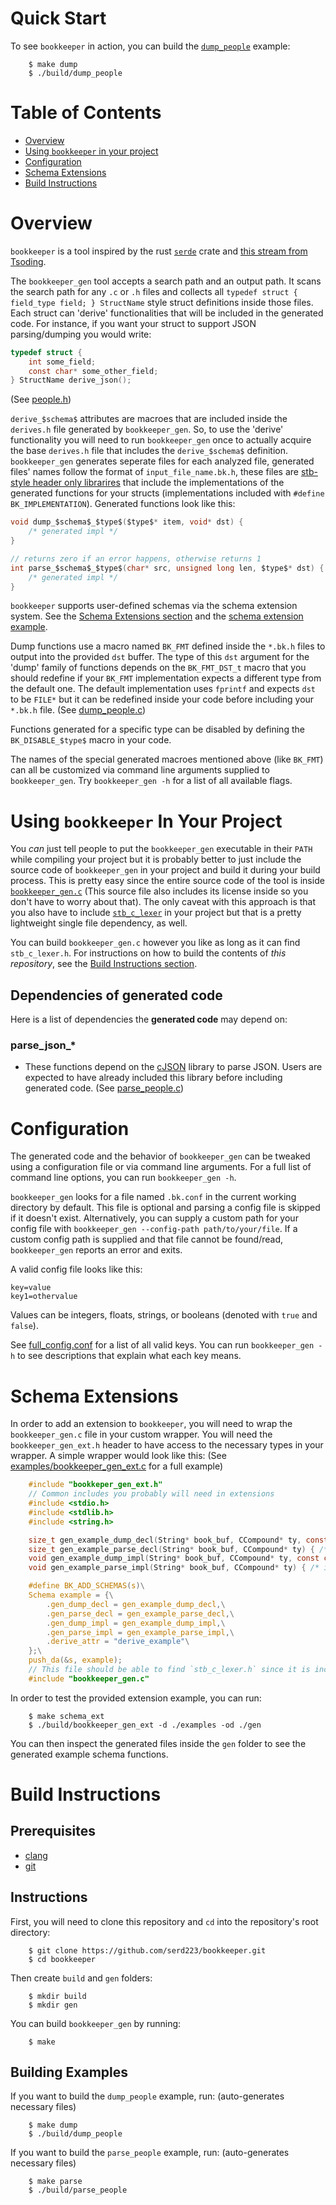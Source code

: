 # Quick Start
To see `bookkeeper` in action, you can build the [`dump_people`](https://github.com/serd223/bookkeeper/blob/master/examples/dump_people.c) example:
```console
    $ make dump
    $ ./build/dump_people
```

# Table of Contents
  * [Overview](https://github.com/serd223/bookkeeper?tab=readme-ov-file#overview)
  * [Using `bookkeeper` in your project](https://github.com/serd223/bookkeeper?tab=readme-ov-file#using-bookkeeper-in-your-project)
  * [Configuration](https://github.com/serd223/bookkeeper?tab=readme-ov-file#configuration)
  * [Schema Extensions](https://github.com/serd223/bookkeeper?tab=readme-ov-file#schema-extensions)
  * [Build Instructions](https://github.com/serd223/bookkeeper?tab=readme-ov-file#build-instructions)

# Overview
`bookkeeper` is a tool inspired by the rust [`serde`](https://serde.rs/) crate and [this stream from Tsoding](https://youtu.be/hnM6aSpWJ8c?si=7WqJW0dy8oaJtdmm).

The `bookkeeper_gen` tool accepts a search path and an output path. It scans the search path for any `.c` or `.h` files and collects all `typedef struct { field_type field; } StructName` style struct definitions inside those files. Each struct can 'derive' functionalities that will be included in the generated code. For instance, if you want your struct to support JSON parsing/dumping you would write:

```c
typedef struct {
    int some_field;
    const char* some_other_field;
} StructName derive_json();
```
(See [people.h](https://github.com/serd223/bookkeeper/blob/master/examples/people.h))

`derive_$schema$` attributes are macroes that are included inside the `derives.h` file generated by `bookkeeper_gen`. So, to use the 'derive' functionality you will need to run `bookkeeper_gen` once to actually acquire the base `derives.h` file that includes the `derive_$schema$` definition. `bookkeeper_gen` generates seperate files for each analyzed file, generated files' names follow the format of `input_file_name.bk.h`, these files are [stb-style header only librarires](https://github.com/nothings/stb?tab=readme-ov-file#faq) that include the implementations of the generated functions for your structs (implementations included with `#define BK_IMPLEMENTATION`). Generated functions look like this:
```c
void dump_$schema$_$type$($type$* item, void* dst) {
    /* generated impl */
}

// returns zero if an error happens, otherwise returns 1
int parse_$schema$_$type$(char* src, unsigned long len, $type$* dst) {
    /* generated impl */
}
```
`bookkeeper` supports user-defined schemas via the schema extension system. See the [Schema Extensions section](https://github.com/serd223/bookkeeper/tree/master?tab=readme-ov-file#schema-extensions) and the [schema extension example](https://github.com/serd223/bookkeeper/blob/master/examples/bookkeeper_gen_ext.c).

Dump functions use a macro named `BK_FMT` defined inside the `*.bk.h` files to output into the provided `dst` buffer. The type of this `dst` argument for the 'dump' family of functions depends on the `BK_FMT_DST_t` macro that you should redefine if your `BK_FMT` implementation expects a different type from the default one. The default implementation uses `fprintf` and expects `dst` to be `FILE*` but it can be redefined inside your code before including your `*.bk.h` file.
(See [dump_people.c](https://github.com/serd223/bookkeeper/blob/master/examples/dump_people.c))

Functions generated for a specific type can be disabled by defining the `BK_DISABLE_$type$` macro in your code.

The names of the special generated macroes mentioned above (like `BK_FMT`) can all be customized via command line arguments supplied to `bookkeeper_gen`. Try `bookkeeper_gen -h` for a list of all available flags.

# Using `bookkeeper` In Your Project
You _can_ just tell people to put the `bookkeeper_gen` executable in their `PATH` while compiling your project but it is probably better to just include the source code of `bookkeeper_gen` in your project and build it during your build process. This is pretty easy since the entire source code of the tool is inside [`bookkeeper_gen.c`](https://github.com/serd223/bookkeeper/blob/master/bookkeeper_gen.c) (This source file also includes its license inside so you don't have to worry about that). The only caveat with this approach is that you also have to include [`stb_c_lexer`](https://github.com/nothings/stb/blob/master/stb_c_lexer.h) in your project but that is a pretty lightweight single file dependency, as well.

You can build `bookkeeper_gen.c` however you like as long as it can find `stb_c_lexer.h`. For instructions on how to build the contents of _this repository_, see the [Build Instructions section](https://github.com/serd223/bookkeeper/tree/master?tab=readme-ov-file#build-instructions).

## Dependencies of generated code
Here is a list of dependencies the **generated code** may depend on:
### parse_json_*
 - These functions depend on the [cJSON](https://github.com/DaveGamble/cJSON) library to parse JSON. Users are expected to have already included this library before including generated code. (See [parse_people.c](https://github.com/serd223/bookkeeper/blob/master/examples/parse_people.c))

# Configuration
The generated code and the behavior of `bookkeeper_gen` can be tweaked using a configuration file or via command line arguments. For a full list of command line options, you can run `bookkeeper_gen -h`.

`bookkeeper_gen` looks for a file named `.bk.conf` in the current working directory by default. This file is optional and parsing a config file is skipped if it doesn't exist. Alternatively, you can supply a custom path for your config file with `bookkeeper_gen --config-path path/to/your/file`. If a custom config path is supplied and that file cannot be found/read, `bookkeeper_gen` reports an error and exits.

A valid config file looks like this:
```
key=value
key1=othervalue
```
Values can be integers, floats, strings, or booleans (denoted with `true` and `false`).

See [full_config.conf](https://github.com/serd223/bookkeeper/blob/master/examples/full_config.conf) for a list of all valid keys.
You can run `bookkeeper_gen -h` to see descriptions that explain what each key means.

# Schema Extensions
In order to add an extension to `bookkeeper`, you will need to wrap the `bookkeeper_gen.c` file in your custom wrapper. You will need the `bookkeeper_gen_ext.h` header to have access to the necessary types in your wrapper. A simple wrapper would look like this:
(See [examples/bookkeeper_gen_ext.c](https://github.com/serd223/bookkeeper/blob/master/examples/bookkeeper_gen_ext.c) for a full example)
```c
    #include "bookkeper_gen_ext.h"
    // Common includes you probably will need in extensions
    #include <stdio.h>
    #include <stdlib.h>
    #include <string.h>

    size_t gen_example_dump_decl(String* book_buf, CCompound* ty, const char* dst_type) { /* impl */ }
    size_t gen_example_parse_decl(String* book_buf, CCompound* ty) { /* impl */ }
    void gen_example_dump_impl(String* book_buf, CCompound* ty, const char* dst_type, const char* fmt_macro) { /* impl */ }
    void gen_example_parse_impl(String* book_buf, CCompound* ty) { /* impl */ }

    #define BK_ADD_SCHEMAS(s)\
    Schema example = {\
        .gen_dump_decl = gen_example_dump_decl,\
        .gen_parse_decl = gen_example_parse_decl,\
        .gen_dump_impl = gen_example_dump_impl,\
        .gen_parse_impl = gen_example_parse_impl,\
        .derive_attr = "derive_example"\
    };\
    push_da(&s, example);
    // This file should be able to find `stb_c_lexer.h` since it is included by `bookkeeper_gen.c`
    #include "bookkeeper_gen.c"
```

In order to test the provided extension example, you can run:
```console
    $ make schema_ext
    $ ./build/bookkeeper_gen_ext -d ./examples -od ./gen
```
You can then inspect the generated files inside the `gen` folder to see the generated example schema functions.

# Build Instructions
## Prerequisites
 - [clang](https://releases.llvm.org/download.html)
 - [git](https://git-scm.com/)

## Instructions
First, you will need to clone this repository and `cd` into the repository's root directory:
```console
    $ git clone https://github.com/serd223/bookkeeper.git
    $ cd bookkeeper
```

Then create `build` and `gen` folders:
```console
    $ mkdir build
    $ mkdir gen
```

You can build `bookkeeper_gen` by running:
```console
    $ make
```

## Building Examples
If you want to build the `dump_people` example, run: (auto-generates necessary files)
```console
    $ make dump
    $ ./build/dump_people
```

If you want to build the `parse_people` example, run: (auto-generates necessary files)
```console
    $ make parse
    $ ./build/parse_people
```

